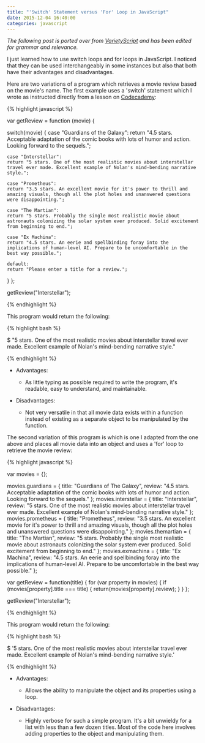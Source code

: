 ```yaml
---
title: "'Switch' Statement versus 'For' Loop in JavaScript"
date: 2015-12-04 16:40:00
categories: javascript
---
```


*The following post is ported over from [VarietyScript](http://varietyscript.wordpress.com) and has been edited for grammar and relevance.*

I just learned how to use switch loops and for loops in JavaScript. I noticed that they can be used interchangeably in some instances but also that both have their advantages and disadvantages.

Here are two variations of a program which retrieves a movie review based on the movie's name. The first example uses a 'switch' statement which I wrote as instructed directly from a lesson on [Codecademy](https://codecademy.com):

{% highlight javascript %}

var getReview = function (movie) {

  switch(movie) {
    case "Guardians of the Galaxy":
    return "4.5 stars. Acceptable adaptation of the comic books with lots of humor and action. Looking forward to the sequels.";

    case "Interstellar":
    return "5 stars. One of the most realistic movies about interstellar travel ever made. Excellent example of Nolan's mind-bending narrative style.";

    case "Prometheus":
    return "3.5 stars. An excellent movie for it's power to thrill and amazing visuals, though all the plot holes and unanswered questions were disappointing.";

    case "The Martian":
    return "5 stars. Probably the single most realistic movie about astronauts colonizing the solar system ever produced. Solid excitement from beginning to end.";

    case "Ex Machina":
    return "4.5 stars. An eerie and spellbinding foray into the implications of human-level AI. Prepare to be uncomfortable in the best way possible.";

    default:
    return "Please enter a title for a review.";
  }
};

getReview("Interstellar");

{% endhighlight %}

This program would return the following:

{% highlight bash %}

$ "5 stars. One of the most realistic movies about interstellar travel ever made. Excellent example of Nolan's mind-bending narrative style."

{% endhighlight %}

* Advantages:
  * As little typing as possible required to write the program, it's readable, easy to understand, and maintainable.

* Disadvantages:
  * Not very versatile in that all movie data exists within a function instead of existing as a separate object to be manipulated by the function.

The second variation of this program is which is one I adapted from the one above and places all movie data into an object and uses a 'for' loop to retrieve the movie review:

{% highlight javascript %}

var movies = {};

movies.guardians = {
  title: "Guardians of The Galaxy",
  review: "4.5 stars. Acceptable adaptation of the comic books with lots of humor and action. Looking forward to the sequels."
};
movies.interstellar = {
  title: "Interstellar",
  review: "5 stars. One of the most realistic movies about interstellar travel ever made. Excellent example of Nolan's mind-bending narrative style."
};
movies.prometheus = {
  title: "Prometheus",
  review: "3.5 stars. An excellent movie for it's power to thrill and amazing visuals, though all the plot holes and unanswered questions were disappointing."
};
movies.themartian = {
  title: "The Martian",
  review: "5 stars. Probably the single most realistic movie about astronauts colonizing the solar system ever produced. Solid excitement from beginning to end."
};
movies.exmachina = {
  title: "Ex Machina",
  review: "4.5 stars. An eerie and spellbinding foray into the implications of human-level AI. Prepare to be uncomfortable in the best way possible."
};

var getReview = function(title) {
  for (var property in movies) {
    if (movies[property].title === title) {
      return(movies[property].review);
    }
  }
};

getReview("Interstellar");

{% endhighlight %}

This program would return the following:

{% highlight bash %}

$ '5 stars. One of the most realistic movies about interstellar travel ever made. Excellent example of Nolan\'s mind-bending narrative style.'

{% endhighlight %}

* Advantages:
  * Allows the ability to manipulate the object and its properties using a loop.

* Disadvantages:
  * Highly verbose for such a simple program. It's a bit unwieldy for a list with less than a few dozen titles. Most of the code here involves adding properties to the object and manipulating them.
